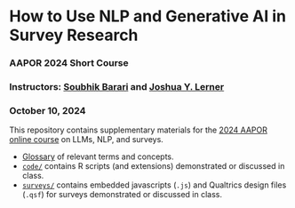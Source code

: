 # How to Use NLP and Generative AI in Survey Research
### AAPOR 2024 Short Course
### Instructors: [Soubhik Barari](https://soubhikbarari.com/) and [Joshua Y. Lerner](https://sites.google.com/view/joshuaylerner/home)
### October 10, 2024

This repository contains supplementary materials for the [2024 AAPOR online course](https://aapor.org/short-courses/) on LLMs, NLP, and surveys.

- [Glossary](glossary.md) of relevant terms and concepts.
- [`code/`](/code) contains R scripts (and extensions) demonstrated or discussed in class.
- [`surveys/`](/surveys) contains embedded javascripts (`.js`) and Qualtrics design files (`.qsf`) for surveys demonstrated or discussed in class.
